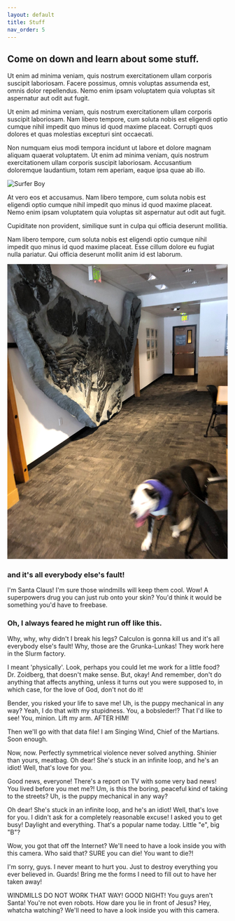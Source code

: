 ```yaml
---
layout: default
title: Stuff
nav_order: 5
---
```


## Come on down and learn about some stuff.

Ut enim ad minima veniam, quis nostrum exercitationem ullam corporis suscipit laboriosam. Facere possimus, omnis voluptas assumenda est, omnis dolor repellendus. Nemo enim ipsam voluptatem quia voluptas sit aspernatur aut odit aut fugit.

Ut enim ad minima veniam, quis nostrum exercitationem ullam corporis suscipit laboriosam. Nam libero tempore, cum soluta nobis est eligendi optio cumque nihil impedit quo minus id quod maxime placeat. Corrupti quos dolores et quas molestias excepturi sint occaecati.

Non numquam eius modi tempora incidunt ut labore et dolore magnam aliquam quaerat voluptatem. Ut enim ad minima veniam, quis nostrum exercitationem ullam corporis suscipit laboriosam. Accusantium doloremque laudantium, totam rem aperiam, eaque ipsa quae ab illo.

![Surfer Boy](https://media.giphy.com/media/dJUtqIcqeyMvK/giphy.gif)

At vero eos et accusamus. Nam libero tempore, cum soluta nobis est eligendi optio cumque nihil impedit quo minus id quod maxime placeat. Nemo enim ipsam voluptatem quia voluptas sit aspernatur aut odit aut fugit.

Cupiditate non provident, similique sunt in culpa qui officia deserunt mollitia.

Nam libero tempore, cum soluta nobis est eligendi optio cumque nihil impedit quo minus id quod maxime placeat. Esse cillum dolore eu fugiat nulla pariatur. Qui officia deserunt mollit anim id est laborum.

![Very Good Boy](content/img/cute-dog.jpg)


### and it's all everybody else's fault!

I'm Santa Claus! I'm sure those windmills will keep them cool. Wow! A superpowers drug you can just rub onto your skin? You'd think it would be something you'd have to freebase.

### Oh, I always feared he might run off like this.

Why, why, why didn't I break his legs?
Calculon is gonna kill us and it's all everybody else's fault!
Why, those are the Grunka-Lunkas! They work here in the Slurm factory.

I meant 'physically'. Look, perhaps you could let me work for a little food? Dr. Zoidberg, that doesn't make sense. But, okay! And remember, don't do anything that affects anything, unless it turns out you were supposed to, in which case, for the love of God, don't not do it!

Bender, you risked your life to save me! Uh, is the puppy mechanical in any way? Yeah, I do that with my stupidness. You, a bobsleder!? That I'd like to see! You, minion. Lift my arm. AFTER HIM!

Then we'll go with that data file! I am Singing Wind, Chief of the Martians. Soon enough.

Now, now. Perfectly symmetrical violence never solved anything. Shinier than yours, meatbag. Oh dear! She's stuck in an infinite loop, and he's an idiot! Well, that's love for you.

Good news, everyone! There's a report on TV with some very bad news! You lived before you met me?! Um, is this the boring, peaceful kind of taking to the streets? Uh, is the puppy mechanical in any way?

Oh dear! She's stuck in an infinite loop, and he's an idiot! Well, that's love for you. I didn't ask for a completely reasonable excuse! I asked you to get busy! Daylight and everything. That's a popular name today. Little "e", big "B"?

Wow, you got that off the Internet? We'll need to have a look inside you with this camera. Who said that? SURE you can die! You want to die?!

I'm sorry, guys. I never meant to hurt you. Just to destroy everything you ever believed in. Guards! Bring me the forms I need to fill out to have her taken away!

WINDMILLS DO NOT WORK THAT WAY! GOOD NIGHT! You guys aren't Santa! You're not even robots. How dare you lie in front of Jesus? Hey, whatcha watching? We'll need to have a look inside you with this camera.
